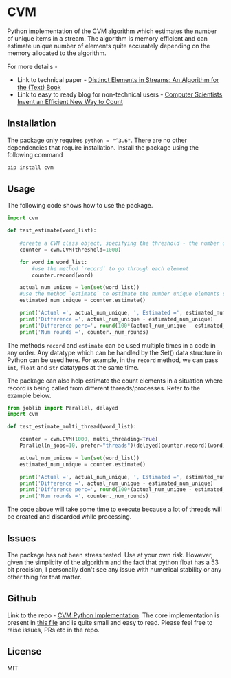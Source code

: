 # CVM
Python implementation of the CVM algorithm which estimates the number of unique items in a stream.
The algorithm is memory efficient and can estimate unique number of elements quite accurately depending on the memory allocated to the algorithm.

For more details - 
- Link to technical paper - [Distinct Elements in Streams: An Algorithm for the (Text) Book](https://arxiv.org/abs/2301.10191)
- Link to easy to ready blog for non-technical users - [Computer Scientists Invent an Efficient New Way to Count](https://www.quantamagazine.org/computer-scientists-invent-an-efficient-new-way-to-count-20240516/)

## Installation
The package only requires `python = "^3.6"`. There are no other dependencies that require installation.
Install the package using the following command
```sh
pip install cvm
```

## Usage
The following code shows how to use the package.
```python
import cvm

def test_estimate(word_list):
    
    #create a CVM class object, specifying the threshold - the number of elemenets that can be stored in a set.
    counter = cvm.CVM(threshold=1000)

    for word in word_list:
        #use the method `record` to go through each element
        counter.record(word)

    actual_num_unique = len(set(word_list))
    #use the method `estimate` to estimate the number unique elements seen so far.
    estimated_num_unique = counter.estimate()

    print('Actual =', actual_num_unique, ', Estimated =', estimated_num_unique)
    print('Difference =', actual_num_unique - estimated_num_unique)
    print('Difference perc=', round(100*(actual_num_unique - estimated_num_unique)/actual_num_unique, 2))
    print('Num rounds =', counter._num_rounds)
```
The methods `record` and `estimate` can be used multiple times in a code in any order. 
Any datatype which can be handled by the Set() data structure in Python can be used here. For example, in the `record` method, we can pass `int`, `float` and `str` datatypes at the same time.

The package can also help estimate the count elements in a situation where record is being called from different threads/processes. Refer to the example below.

```python
from joblib import Parallel, delayed
import cvm 

def test_estimate_multi_thread(word_list):

    counter = cvm.CVM(1000, multi_threading=True)
    Parallel(n_jobs=10, prefer="threads")(delayed(counter.record)(word) for word in word_list)

    actual_num_unique = len(set(word_list))
    estimated_num_unique = counter.estimate()

    print('Actual =', actual_num_unique, ', Estimated =', estimated_num_unique)
    print('Difference =', actual_num_unique - estimated_num_unique)
    print('Difference perc=', round(100*(actual_num_unique - estimated_num_unique)/actual_num_unique, 2))
    print('Num rounds =', counter._num_rounds)
```
The code above will take some time to execute because a lot of threads will be created and discarded while processing.

## Issues
The package has not been stress tested. Use at your own risk. However, given the simplicity of the algorithm and the fact that python float has a 53 bit precision, I personally don't see any issue with numerical stability or any other thing for that matter.

## Github
Link to the repo - [CVM Python Implementation](https://github.com/jinh-tech/cvm_python). The core implementation is present in [this file](https://github.com/jinh-tech/cvm_python/blob/main/src/cvm/cvm.py) and is quite small and easy to read. 
Please feel free to raise issues, PRs etc in the repo.

## License

MIT
